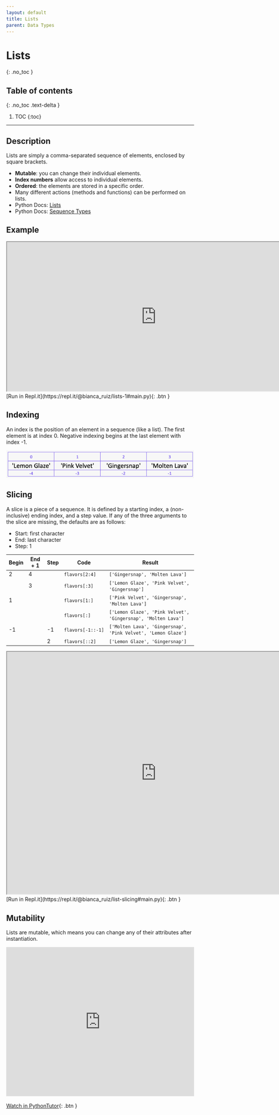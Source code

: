 ```yaml
---
layout: default
title: Lists
parent: Data Types
---
```

# Lists
{: .no_toc }
## Table of contents
{: .no_toc .text-delta }

1. TOC
{:toc}

---

## Description
Lists are simply a comma-separated sequence of elements, enclosed by square brackets.
- **Mutable**: you can change their individual elements.
- **Index numbers** allow access to individual elements. 
- **Ordered**: the elements are stored in a specific order.
- Many different actions (methods and functions) can be performed on lists. 
- Python Docs: [Lists](https://docs.python.org/3/tutorial/introduction.html#lists)
- Python Docs: [Sequence Types](https://docs.python.org/3/library/stdtypes.html#sequence-types-list-tuple-range)

## Example

<iframe width="800" height="400" frameborder="1" src="https://pythontutor.com/iframe-embed.html#code=flavors%20%3D%20%5B'Lemon%20Glaze',%20'Pink%20Velvet',%20%0A'Gingersnap',%20'Molten%20Lava'%5D%0A%0Alength%20%3D%20len%28flavors%29%20%20%20%20%20%20%20%20%20%20%20%20%20%20%20%0Ag_index%20%3D%20flavors.index%28'Gingersnap'%29%0Aflavors.remove%28'Molten%20Lava'%29%20%20%20%20%20%20%20%0Aflavors.append%28'Molten%20Lava'%29%20%20%20%20%20%0Afirst_element%20%3D%20flavors%5B0%5D%20%20%20%20%20%20%20%20%20%20%20%20%20%20%20%20%20%20%0Alast_element%20%3D%20flavors%5B-1%5D%20%20%20%20%20%20%20%20%20%20%20%20%20%20%20%20%0Aflavors_slice%20%3D%20flavors%5B1%3A3%5D%20%20%20%20%20%20%20%20%20%20%20%20%20%20%20%20%0A&codeDivHeight=400&codeDivWidth=350&cumulative=false&curInstr=0&heapPrimitives=nevernest&origin=opt-frontend.js&py=3&rawInputLstJSON=%5B%5D&textReferences=false"> </iframe>
[Run in Repl.it](https://repl.it/@bianca_ruiz/lists-1#main.py){: .btn }

## Indexing
An index is the position of an element in a sequence (like a list). The first element is at index 0. Negative indexing begins at the last element with index -1. 

![](/assets/list-index.png)

## Slicing
A slice is a piece of a sequence. It is defined by a starting index, a (non-inclusive) ending index, and a step value. If any of the three arguments to the slice are missing, the defaults are as follows:
- Start: first character
- End: last character
- Step: 1 

| Begin | End + 1 | Step | Code                  | Result                                                            |
|-------|---------|------|-----------------------|-------------------------------------------------------------------|
| 2     | 4       |      | ```flavors[2:4]```    | ```['Gingersnap', 'Molten Lava']```                               |
|       | 3       |      | ```flavors[:3]```     | ```['Lemon Glaze', 'Pink Velvet', 'Gingersnap']```                |
| 1     |         |      | ```flavors[1:]```     | ```['Pink Velvet', 'Gingersnap', 'Molten Lava']```                |
|       |         |      | ```flavors[:]```      | ```['Lemon Glaze', 'Pink Velvet', 'Gingersnap', 'Molten Lava']``` |
| -1    |         | -1   | ```flavors[-1::-1]``` | ```['Molten Lava', 'Gingersnap', 'Pink Velvet', 'Lemon Glaze']``` |
|       |         | 2    | ```flavors[::2]```    | ```['Lemon Glaze', 'Gingersnap']```                               |   

<iframe width="800" height="650" frameborder="1" src="https://pythontutor.com/iframe-embed.html#code=flavors%20%3D%20%5B'Lemon%20Glaze',%20'Pink%20Velvet',%20%0A'Gingersnap',%20'Molten%20Lava'%5D%0A%0Aslice_1%20%3D%20flavors%5B2%3A4%5D%0Aslice_2%20%3D%20flavors%5B%3A3%5D%0Aslice_3%20%3D%20flavors%5B1%3A%5D%0Aslice_4%20%3D%20flavors%5B%3A%5D%0Aslice_5%20%3D%20flavors%5B-1%3A%3A-1%5D%0Aslice_6%20%3D%20flavors%5B%3A%3A2%5D%20%20%20%20%20%20%20%20%20%20%20%20%20%20%20%0A&codeDivHeight=400&codeDivWidth=350&cumulative=false&curInstr=0&heapPrimitives=nevernest&origin=opt-frontend.js&py=3&rawInputLstJSON=%5B%5D&textReferences=false"> </iframe>
[Run in Repl.it](https://repl.it/@bianca_ruiz/list-slicing#main.py){: .btn }

## Mutability
Lists are mutable, which means you can change any of their attributes after instantiation. 

<iframe height="400px" width="100%" src="https://repl.it/@bianca_ruiz/list-mutability?lite=true" scrolling="no" frameborder="no" allowtransparency="true" allowfullscreen="true" sandbox="allow-forms allow-pointer-lock allow-popups allow-same-origin allow-scripts allow-modals"></iframe>

[Watch in PythonTutor](http://www.pythontutor.com/visualize.html#code=def%20main%28%29%3A%0A%20%20%20%20%0A%20%20%20%20flavors%20%3D%20%5B'Lemon%20Glaze',%20'Pink%20Velvet',%20'Gingersnap',%20'Molten%20Lava'%5D%0A%20%20%20%20flavors%5B2%5D%20%3D%20'Strawberry%20Poptart'%0A%20%20%20%20print%28flavors%29%0A%0Aif%20__name__%20%3D%3D%20'__main__'%3A%0A%20%20%20%20main%28%29&cumulative=false&curInstr=0&heapPrimitives=nevernest&mode=display&origin=opt-frontend.js&py=3&rawInputLstJSON=%5B%5D&textReferences=false){: .btn }
